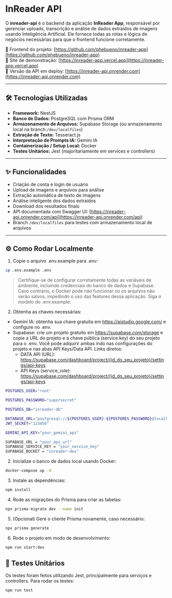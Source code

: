 # InReader API

O **inreader-api** é o backend da aplicação **InReader App**, responsável por gerenciar uploads, transcrição e análise de dados extraídos de imagens usando Inteligência Artificial. Ele fornece todas as rotas e lógica de negócios necessárias para que o frontend funcione corretamente.  

🔗 Frontend do projeto: [https://github.com/phebueno/inreader-app](https://github.com/phebueno/inreader-app)  
🔗 Site de demonstração: [https://inreader-app.vercel.app](https://inreader-app.vercel.app)  
🔗 Versão da API em deploy: [https://inreader-api.onrender.com](https://inreader-api.onrender.com)  

---

## 🛠 Tecnologias Utilizadas

- **Framework:** NestJS  
- **Banco de Dados:** PostgreSQL com Prisma ORM  
- **Armazenamento de Arquivos:** Supabase Storage (ou armazenamento local na branch `/dev/localfiles`)  
- **Extração de Texto:** Tesseract.js  
- **Interpretação de Prompts IA:** Gemini IA  
- **Containerização / Setup Local:** Docker  
- **Testes Unitários:** Jest (majoritariamente em services e controllers)  

---

## ✨ Funcionalidades

- Criação de conta e login de usuário  
- Upload de imagens e arquivos para análise  
- Extração automática de texto de imagens  
- Análise inteligente dos dados extraídos  
- Download dos resultados finais  
- API documentada com Swagger UI: [https://inreader-api.onrender.com/api](https://inreader-api.onrender.com/api)  
- Branch `/dev/localfiles` para testes com armazenamento local de arquivos  

---

## ⚙️ Como Rodar Localmente
1. Copie o arquivo .env.example para .env:
```bash
cp .env.example .env
```
> Certifique-se de configurar corretamente todas as variáveis de ambiente, incluindo credenciais do banco de dados e Supabase. Caso contrário, o Docker pode não funcionar ou os arquivos não serão salvos, impedindo o uso das features dessa aplicação. Siga o modelo do .env.example:

2. Obtenha as chaves necessárias:
- Gemini IA: obtenha sua chave gratuita em https://aistudio.google.com/
 e configure no .env.
- Supabase: crie um projeto gratuito em https://supabase.com/storage
 e copie a URL do projeto e a chave pública (service key) do seu projeto para o .env. Você pode adquirir ambas indo nas configurações do projeto e nas abas API Keys/Data API. Links diretos:
  - DATA API (URL): https://supabase.com/dashboard/project/{id_do_seu_projeto}/settings/api-keys
  - API Keys (service_role): https://supabase.com/dashboard/project/{id_do_seu_projeto}/settings/api-keys
  

```bash
POSTGRES_USER="root"

POSTGRES_PASSWORD="supersecret"

POSTGRES_DB="inreader-db"

DATABASE_URL="postgresql://${POSTGRES_USER}:${POSTGRES_PASSWORD}@localhost:5432/${POSTGRES_DB}?schema=public"
JWT_SECRET="123456"

GEMINI_API_KEY="your_gemini_api"

SUPABASE_URL = "your_api_url"
SUPABASE_SERVICE_KEY = "your_service_key"
SUPABASE_BUCKET = "inreader-dev" 
```

2. Inicialize o banco de dados local usando Docker:

```bash
docker-compose up -d
```

3. Instale as dependências:

```bash
npm install
```

4. Rode as migrações do Prisma para criar as tabelas:
```bash
npx prisma migrate dev --name init
```

5. (Opcional) Gere o cliente Prisma novamente, caso necessário:
```bash
npx prisma generate
```

6. Rode o projeto em modo de desenvolvimento:
```bash
npm run start:dev

```

## 📝 Testes Unitários
Os testes foram feitos utilizando Jest, principalmente para serviços e controllers. Para rodar os testes:
```bash
npm run test
```
